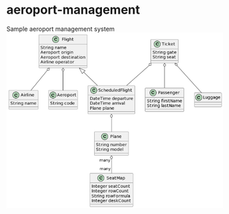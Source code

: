 # aeroport-management
Sample aeroport management system
![classes](https://github.com/rutven/aeroport-management/blob/33661e7b0d101d912cdb7a60e89372896c400f4a/aeroport-management-model.png)
